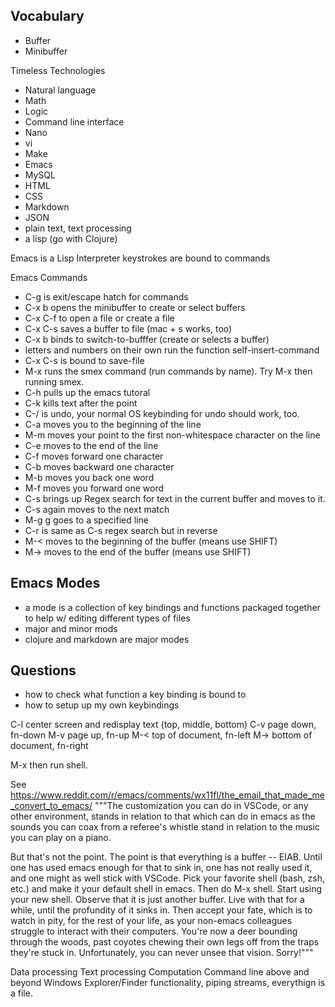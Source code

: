 ## Vocabulary
- Buffer
- Minibuffer


Timeless Technologies
- Natural language
- Math
- Logic
- Command line interface
- Nano
- vi
- Make
- Emacs
- MySQL
- HTML
- CSS
- Markdown
- JSON
- plain text, text processing
- a lisp (go with Clojure)

Emacs is a Lisp Interpreter
keystrokes are bound to commands


Emacs Commands
- C-g is exit/escape hatch for commands
- C-x b opens the minibuffer to create or select buffers
- C-x C-f  to open a file or create a file
- C-x C-s saves a buffer to file (mac + s works, too)
- C-x b binds to switch-to-bufffer (create or selects a buffer)
- letters and numbers on their own run the function self-insert-command
- C-x C-s is bound to save-file
- M-x runs the smex command (run commands by name). Try M-x then running smex.
- C-h pulls up the emacs tutoral
- C-k kills text after the point
- C-/ is undo, your normal OS keybinding for undo should work, too.
- C-a moves you to the beginning of the line
- M-m moves your point to the first non-whitespace character on the line
- C-e moves to the end of the line
- C-f moves forward one character
- C-b moves backward one character
- M-b moves you back one word
- M-f moves you forward one word
- C-s brings up Regex search for text in the current buffer and moves to it. 
- C-s again moves to the next match
- M-g g goes to a specified line
- C-r is same as C-s regex search but in reverse
- M-< moves to the beginning of the buffer (means use SHIFT)
- M-> moves to the end of the buffer (means use SHIFT)

## Emacs Modes
- a mode is a collection of key bindings and functions packaged together to help w/ editing different types of files
- major and minor mods
- clojure and markdown are major modes


## Questions
- how to check what function a key binding is bound to
- how to setup up my own keybindings


C-l center screen and redisplay text (top, middle, bottom)
C-v page down, fn-down
M-v page up, fn-up
M-< top of document, fn-left
M-> bottom of document, fn-right

M-x then run shell. 

See https://www.reddit.com/r/emacs/comments/wx11fl/the_email_that_made_me_convert_to_emacs/
"""The customization you can do in VSCode, or any other environment, stands in relation to that which can do in emacs as the sounds you can coax from a referee's whistle stand in relation to the music you can play on a piano.

But that's not the point. The point is that everything is a buffer -- EIAB. Until one has used emacs enough for that to sink in, one has not really used it, and one might as well stick with VSCode. Pick your favorite shell (bash, zsh, etc.) and make it your default shell in emacs. Then do M-x shell. Start using your new shell. Observe that it is just another buffer. Live with that for a while, until the profundity of it sinks in. Then accept your fate, which is to watch in pity, for the rest of your life, as your non-emacs colleagues struggle to interact with their computers. You're now a deer bounding through the woods, past coyotes chewing their own legs off from the traps they're stuck in. Unfortunately, you can never unsee that vision. Sorry!"""


Data processing
Text processing
Computation
Command line above and beyond Windows Explorer/Finder functionality, piping streams, everythign is a file.



